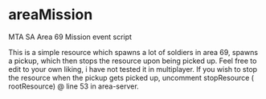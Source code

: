 # areaMission
MTA SA Area 69 Mission event script

This is a simple resource which spawns a lot of soldiers in area 69, spawns a pickup, which then stops the resource upon being picked up.
Feel free to edit to your own liking, i have not tested it in multiplayer. If you wish to stop the resource when the pickup gets picked up, uncomment 
stopResource ( rootResource) @ line 53 in area-server.
